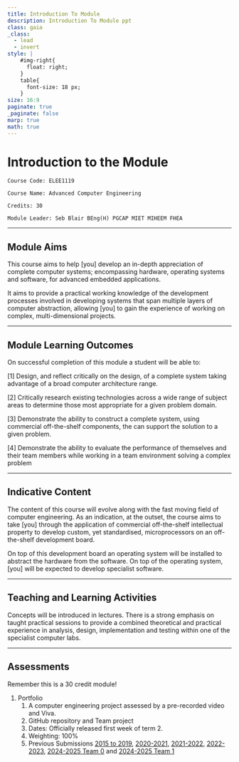 ```yaml
---
title: Introduction To Module
description: Introduction To Module ppt
class: gaia
_class:
  - lead
  - invert
style: |
    #img-right{
      float: right;
    }
    table{
      font-size: 18 px;
    }
size: 16:9
paginate: true
_paginate: false
marp: true
math: true
---
```


# Introduction to the Module

    Course Code: ELEE1119 
    
    Course Name: Advanced Computer Engineering

    Credits: 30

    Module Leader: Seb Blair BEng(H) PGCAP MIET MIHEEM FHEA



---

## Module Aims

This course aims to help [you] develop an in-depth appreciation of complete computer systems; encompassing hardware, operating systems and software, for advanced embedded applications. 

It aims to provide a practical working knowledge of the development processes involved in developing systems that span multiple layers of computer abstraction, allowing [you] to gain the experience of working on complex, multi-dimensional projects.

---

## Module Learning Outcomes 

On successful completion of this module a student will be able to:

[1] Design, and reflect critically on the design, of a complete system taking advantage of a broad computer architecture range.

[2] Critically research existing technologies across a wide range of subject areas to determine those most appropriate for a given problem domain.

[3] Demonstrate the ability to construct a complete system, using commercial off-the-shelf components, the can support the solution to a given problem.

[4] Demonstrate the ability to evaluate the performance of themselves and their team members while working in a team environment solving a complex problem

---

## Indicative Content

The content of this course will evolve along with the fast moving field of computer engineering. As an indication, at the outset, the course aims to take [you] through the application of commercial off-the-shelf intellectual property to develop custom, yet standardised, microprocessors on an off-the-shelf development board. 

On top of this development board an operating system will be installed to abstract the hardware from the software. On top of the operating system, [you] will be expected to develop specialist software.

--- 


## Teaching and Learning Activities

Concepts will be introduced in lectures. There is a strong emphasis on taught practical sessions to provide a combined theoretical and practical experience in analysis, design, implementation and testing within one of the specialist computer labs.

---

## Assessments 
Remember this is a 30 credit module!

1. Portfolio 
   1. A computer engineering project assessed by a pre-recorded video and Viva.
   2. GitHub repository and Team project
   3. Dates: Officially released first week of term 2.
   4. Weighting: 100%
   5. Previous Submissions [2015 to 2019](https://www.youtube.com/channel/UCUCG3PqKw9yKWqGBTlN1Kuw/videos), [2020-2021](https://www.youtube.com/watch?v=TzM0bBgHse8), [2021-2022](https://www.youtube.com/watch?v=HJBah1AWvD8), [2022-2023](https://www.youtube.com/watch?v=4kElpZ-1YdI), [2024-2025 Team 0](https://youtu.be/lD17i18koeo) and [2024-2025 Team 1](https://youtu.be/2bO4xLcN6Lk)
